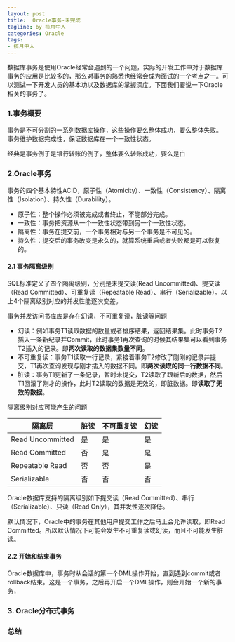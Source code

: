 ```yaml
---
layout: post
title:  Oracle事务-未完成
tagline: by 揽月中人
categories: Oracle
tags:
- 揽月中人
---
```

数据库事务是使用Oracle经常会遇到的一个问题，实际的开发工作中对于数据库事务的应用是比较多的，那么对事务的熟悉也经常会成为面试的一个考点之一。可以测试一下开发人员的基本功以及数据库的掌握深度。下面我们要说一下Oracle相关的事务了。
<!--more-->

### 1.事务概要

事务是不可分割的一系列数据库操作，这些操作要么整体成功，要么整体失败。 事务维护数据完成性，保证数据库在一个一致性状态。

经典是事务例子是银行转账的例子，整体要么转账成功，要么是白

### 2.Oracle事务

事务的四个基本特性ACID，原子性（Atomicity）、一致性（Consistency）、隔离性（Isolation）、持久性（Durability）。

- 原子性：整个操作必须被完成或者终止，不能部分完成。
- 一致性：事务把资源从一个一致性状态带到另一个一致性状态。
- 隔离性：事务在提交前，一个事务相对与另一个事务是不可见的。
- 持久性：提交后的事务改变是永久的，就算系统重启或者失败都是可以恢复的。

#### 2.1 事务隔离级别

SQL标准定义了四个隔离级别，分别是未提交读(Read Uncommitted)、提交读（Read Committed）、可重复读（Repeatable Read）、串行（Serializable）。以上4个隔离级别对应的并发性能逐次变差。

事务并发访问书库库是存在幻读，不可重复读，脏读等问题

- 幻读：例如事务T1读取数据的数量或者排序结果，返回结果集。此时事务T2插入一条新纪录并Commit，此时事务1再次查询的时候其结果集可以看到事务T2插入的记录。即**两次读取的数据集数量不同**。
- 不可重复读：事务T1读取一行记录，紧接着事务T2修改了刚刚的记录并提交，T1再次查询发现与刚才插入的数据不同。即**两次读取的同一行数据不同**。
- 脏读：事务T1更新了一条记录，暂时未提交，T2读取了跟新后的数据，然后T1回滚了刚才的操作，此时T2读取的数据是无效的，即脏数据。即**读取了无效的数据**。



隔离级别对应可能产生的问题

| 隔离层           | 脏读 | 不可重复读 | 幻读 |
| ---------------- | ---- | ---------- | ---- |
| Read Uncommitted | 是   | 是         | 是   |
| Read Committed   | 否   | 是         | 是   |
| Repeatable Read  | 否   | 否         | 是   |
| Serializable     | 否   | 否         | 否   |

Oracle数据库支持的隔离级别如下提交读（Read Committed）、串行（Serializable）、只读（Read Only），其并发性逐次降低。

默认情况下，Oracle中的事务在其他用户提交工作之后马上会允许读取，即Read Committed。所以默认情况下可能会发生不可重复读或幻读，而且不可能发生脏读。

#### 2.2 开始和结束事务

Oracle数据库中，事务时从会话的第一个DML操作开始，直到遇到commit或者rollback结束。这是一个事务，之后再开启一个DML操作，则会开始一个新的事务，

### 3. Oracle分布式事务



### 总结

